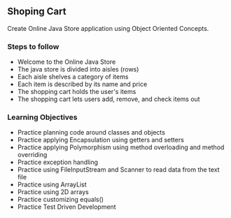 ## Shoping Cart
Create Online Java Store application using Object Oriented Concepts.
### Steps to follow
- Welcome to the Online Java Store
- The java store is divided into aisles (rows)
- Each aisle shelves a category of items
- Each item is described by its name and price
- The shopping cart holds the user's items
- The shopping cart lets users add, remove, and check items out

### Learning Objectives
- Practice planning code around classes and objects
- Practice applying Encapsulation using getters and setters
- Practice applying Polymorphism using method overloading and method overriding
- Practice exception handling
- Practice using FileInputStream and Scanner to read data from the text file
- Practice using ArrayList
- Practice using 2D arrays
- Practice customizing equals()
- Practice Test Driven Development
